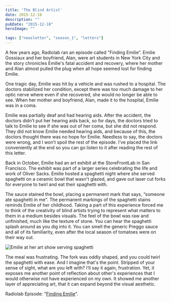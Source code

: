 ```yaml
---
title: 'The Blind Artist'
date: 2015-12-18
description: ""
pubDate: "2015-12-18"
heroImage: ""

tags: ["newsletter", "season_1", "letters"]
---
```




A few years ago, Radiolab ran an episode called "Finding Emilie”. Emilie Gossiaux and her boyfriend, Alan, were art students in New York City and the story chronicles Emilie's fatal accident and recovery, where her mother and Alan almost pulled the plug when all hope seemed lost for finding Emilie.

One tragic day, Emilie was hit by a vehicle and was rushed to a hospital. The doctors stabilized her condition, except there was too much damage to her optic nerve where even if she recovered, she would no longer be able to see. When her mother and boyfriend, Alan, made it to the hospital, Emilie was in a coma.

Emilie was partially deaf and had hearing aids. After the accident, the doctors didn’t put her hearing aids back, so for days, the doctors tried to talk to Emilie to see if she was out of her coma, but she did not respond. They did not know Emilie needed hearing aids, and because of this, the doctors thought there was no hope for Emilie. Needless to say, the doctors were wrong, and I won’t spoil the rest of the episode. I’ve placed the link conveniently at the end so you can go listen to it after reading the rest of this letter.

Back in October, Emilie had an art exhibit at the StoreFrontLab in San Francisco. The exhibit was part of a larger series celebrating the life and work of Oliver Sacks. Emilie hosted a spaghetti night where she served spaghetti on a ceramic bowl that wasn't glazed, and gave out laser cut forks for everyone to twirl and eat their spaghetti with.

The sauce stained the bowl, placing a permanent mark that says, “someone ate spaghetti in me". The permanent markings of the spaghetti stains reminds Emilie of her childhood. Taking a part of this experience forced me to think of the creativity of blind artists trying to represent what matters to them in a medium besides visuals. The feel of the bowl was raw and unfinished, much like the texture of stone. You can hear the spaghetti splash around as you dig into it. You can smell the generic Preggo sauce and all of its familiarity, even after the local season of tomatoes were on their way out.

![Emilie at her art show serving spaghetti](https://gallery.tinyletterapp.com/b7acb1dd09358f1ed19f16a562a005fc08d42511/images/51b12477-8937-4b5c-91ff-1c5242e9d6cf.jpg)

The meal was frustrating. The fork was oddly shaped, and you could twirl the spaghetti with ease. And I imagine that's the point. Stripped of your sense of sight, what are you left with? I’ll say it again, frustration. Yet, it exposes me another point of reflection about other's experiences that I would otherwise not have experienced on my own. It showed me another layer of appreciating art, that it can expand beyond the visual aesthetic.

Radiolab Episode: "[Finding Emilie](https://www.radiolab.org/story/110206-finding-emilie/)".
